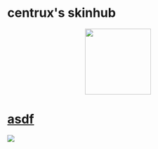 # centrux's skinhub
<p align="center">
<a href="https://osu.ppy.sh/users/5426769">
  <img src="https://a.ppy.sh/5426769"  
       width="150"
       height="150"></a>

  # [asdf](https://drive.google.com/file/d/1J6p_pavHMGszWg8C42c303vbOuRC-mZ6/view)
[![](https://cdn.discordapp.com/attachments/689426989345669144/1097902185737629716/centrux.jpeg)](https://drive.google.com/file/d/1J6p_pavHMGszWg8C42c303vbOuRC-mZ6/view)
